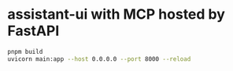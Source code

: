 # assistant-ui with MCP hosted by FastAPI

```sh
pnpm build
uvicorn main:app --host 0.0.0.0 --port 8000 --reload
```

